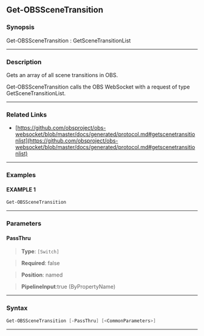 Get-OBSSceneTransition
----------------------
### Synopsis
Get-OBSSceneTransition : GetSceneTransitionList

---
### Description

Gets an array of all scene transitions in OBS.


Get-OBSSceneTransition calls the OBS WebSocket with a request of type GetSceneTransitionList.

---
### Related Links
* [https://github.com/obsproject/obs-websocket/blob/master/docs/generated/protocol.md#getscenetransitionlist](https://github.com/obsproject/obs-websocket/blob/master/docs/generated/protocol.md#getscenetransitionlist)



---
### Examples
#### EXAMPLE 1
```PowerShell
Get-OBSSceneTransition
```

---
### Parameters
#### **PassThru**

> **Type**: ```[Switch]```

> **Required**: false

> **Position**: named

> **PipelineInput**:true (ByPropertyName)



---
### Syntax
```PowerShell
Get-OBSSceneTransition [-PassThru] [<CommonParameters>]
```
---
